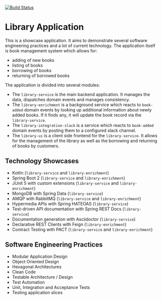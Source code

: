 [![Build Status](https://circleci.com/gh/nt-ca-aqe/library-app/tree/master.svg?style=svg)][1]

# Library Application

This is a showcase application. It aims to demonstrate several software engineering
practices and a lot of current technology. The application itself is book management
system which allows for:

- adding of new books
- listing of books
- borrowing of books
- returning of borrowed books

The application is divided into several modules:

- The `library-service` is the main backend application. It manages the data,
dispatches domain events and manages consistency.
- The `library-enrichment` is a background service which reacts to `book-added`
domain events by looking up additional information about newly added books. If
it finds any, it will update the book record via the `library-service`.
- The `library-integration-slack` is a  service which reacts to `book-added`
domain events by posting them to a configured slack channel.
- The `library-ui` is a client side frontend for the `library-service`. It allows
for the management of the library as well as the borrowing and returning
of books by customers.

## Technology Showcases

- Kotlin (`library-service` and `library-enrichment`)
- Spring Boot 2 (`library-service` and `library-enrichment`)
- JUnit 5 with custom extensions (`library-service` and `library-enrichment`)
- MongoDB with Spring Data (`library-service`)
- AMQP with RabbitMQ (`library-service` and `library-enrichment`)
- Hypermedia APIs with Spring HATEOAS (`library-service`)
- Test-driven API documentation with Spring REST Docs (`library-service`)
- Documentation generation with Asciidoctor (`library-service`)
- Declarative REST Clients with Feign (`library-enrichment`)
- Contract Testing with PACT (`library-service` and `library-enrichment`)

## Software Engineering Practices

- Modular Application Design
- Object Oriented Design
- Hexagonal Architectures
- Clean Code
- Testable Architecture / Design
- Test Automation
 - Unit, Integration and Acceptance Tests
 - Testing application slices

[1]:https://circleci.com/gh/nt-ca-aqe/library-app/tree/master
